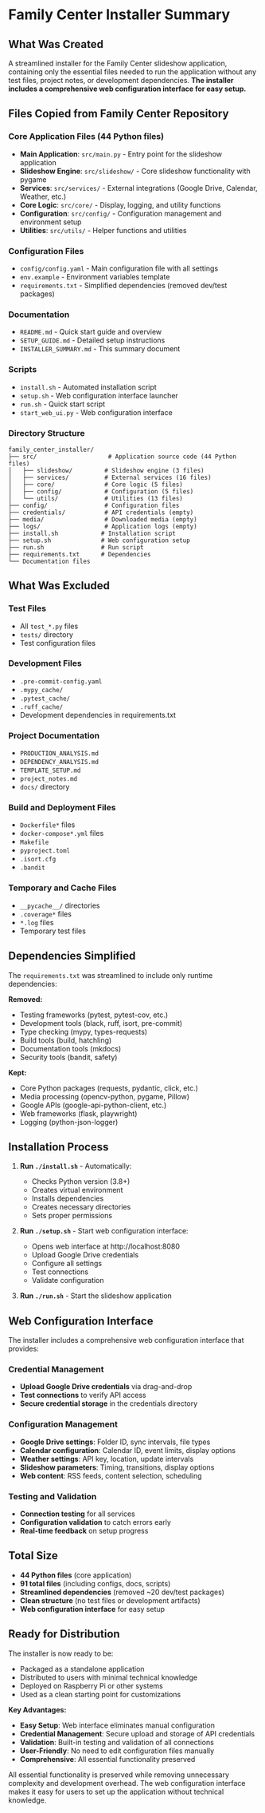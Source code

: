 # Family Center Installer Summary

## What Was Created

A streamlined installer for the Family Center slideshow application, containing only the essential files needed to run the application without any test files, project notes, or development dependencies. **The installer includes a comprehensive web configuration interface for easy setup.**

## Files Copied from Family Center Repository

### Core Application Files (44 Python files)
- **Main Application**: `src/main.py` - Entry point for the slideshow application
- **Slideshow Engine**: `src/slideshow/` - Core slideshow functionality with pygame
- **Services**: `src/services/` - External integrations (Google Drive, Calendar, Weather, etc.)
- **Core Logic**: `src/core/` - Display, logging, and utility functions
- **Configuration**: `src/config/` - Configuration management and environment setup
- **Utilities**: `src/utils/` - Helper functions and utilities

### Configuration Files
- `config/config.yaml` - Main configuration file with all settings
- `env.example` - Environment variables template
- `requirements.txt` - Simplified dependencies (removed dev/test packages)

### Documentation
- `README.md` - Quick start guide and overview
- `SETUP_GUIDE.md` - Detailed setup instructions
- `INSTALLER_SUMMARY.md` - This summary document

### Scripts
- `install.sh` - Automated installation script
- `setup.sh` - Web configuration interface launcher
- `run.sh` - Quick start script
- `start_web_ui.py` - Web configuration interface

### Directory Structure
```
family_center_installer/
├── src/                    # Application source code (44 Python files)
│   ├── slideshow/         # Slideshow engine (3 files)
│   ├── services/          # External services (16 files)
│   ├── core/              # Core logic (5 files)
│   ├── config/            # Configuration (5 files)
│   └── utils/             # Utilities (13 files)
├── config/                # Configuration files
├── credentials/           # API credentials (empty)
├── media/                 # Downloaded media (empty)
├── logs/                  # Application logs (empty)
├── install.sh            # Installation script
├── setup.sh              # Web configuration setup
├── run.sh                # Run script
├── requirements.txt      # Dependencies
└── Documentation files
```

## What Was Excluded

### Test Files
- All `test_*.py` files
- `tests/` directory
- Test configuration files

### Development Files
- `.pre-commit-config.yaml`
- `.mypy_cache/`
- `.pytest_cache/`
- `.ruff_cache/`
- Development dependencies in requirements.txt

### Project Documentation
- `PRODUCTION_ANALYSIS.md`
- `DEPENDENCY_ANALYSIS.md`
- `TEMPLATE_SETUP.md`
- `project_notes.md`
- `docs/` directory

### Build and Deployment Files
- `Dockerfile*` files
- `docker-compose*.yml` files
- `Makefile`
- `pyproject.toml`
- `.isort.cfg`
- `.bandit`

### Temporary and Cache Files
- `__pycache__/` directories
- `.coverage*` files
- `*.log` files
- Temporary test files

## Dependencies Simplified

The `requirements.txt` was streamlined to include only runtime dependencies:

**Removed:**
- Testing frameworks (pytest, pytest-cov, etc.)
- Development tools (black, ruff, isort, pre-commit)
- Type checking (mypy, types-requests)
- Build tools (build, hatchling)
- Documentation tools (mkdocs)
- Security tools (bandit, safety)

**Kept:**
- Core Python packages (requests, pydantic, click, etc.)
- Media processing (opencv-python, pygame, Pillow)
- Google APIs (google-api-python-client, etc.)
- Web frameworks (flask, playwright)
- Logging (python-json-logger)

## Installation Process

1. **Run `./install.sh`** - Automatically:
   - Checks Python version (3.8+)
   - Creates virtual environment
   - Installs dependencies
   - Creates necessary directories
   - Sets proper permissions

2. **Run `./setup.sh`** - Start web configuration interface:
   - Opens web interface at http://localhost:8080
   - Upload Google Drive credentials
   - Configure all settings
   - Test connections
   - Validate configuration

3. **Run `./run.sh`** - Start the slideshow application

## Web Configuration Interface

The installer includes a comprehensive web configuration interface that provides:

### Credential Management
- **Upload Google Drive credentials** via drag-and-drop
- **Test connections** to verify API access
- **Secure credential storage** in the credentials directory

### Configuration Management
- **Google Drive settings**: Folder ID, sync intervals, file types
- **Calendar configuration**: Calendar ID, event limits, display options
- **Weather settings**: API key, location, update intervals
- **Slideshow parameters**: Timing, transitions, display options
- **Web content**: RSS feeds, content selection, scheduling

### Testing and Validation
- **Connection testing** for all services
- **Configuration validation** to catch errors early
- **Real-time feedback** on setup progress

## Total Size

- **44 Python files** (core application)
- **91 total files** (including configs, docs, scripts)
- **Streamlined dependencies** (removed ~20 dev/test packages)
- **Clean structure** (no test files or development artifacts)
- **Web configuration interface** for easy setup

## Ready for Distribution

The installer is now ready to be:
- Packaged as a standalone application
- Distributed to users with minimal technical knowledge
- Deployed on Raspberry Pi or other systems
- Used as a clean starting point for customizations

**Key Advantages:**
- **Easy Setup**: Web interface eliminates manual configuration
- **Credential Management**: Secure upload and storage of API credentials
- **Validation**: Built-in testing and validation of all connections
- **User-Friendly**: No need to edit configuration files manually
- **Comprehensive**: All essential functionality preserved

All essential functionality is preserved while removing unnecessary complexity and development overhead. The web configuration interface makes it easy for users to set up the application without technical knowledge.
